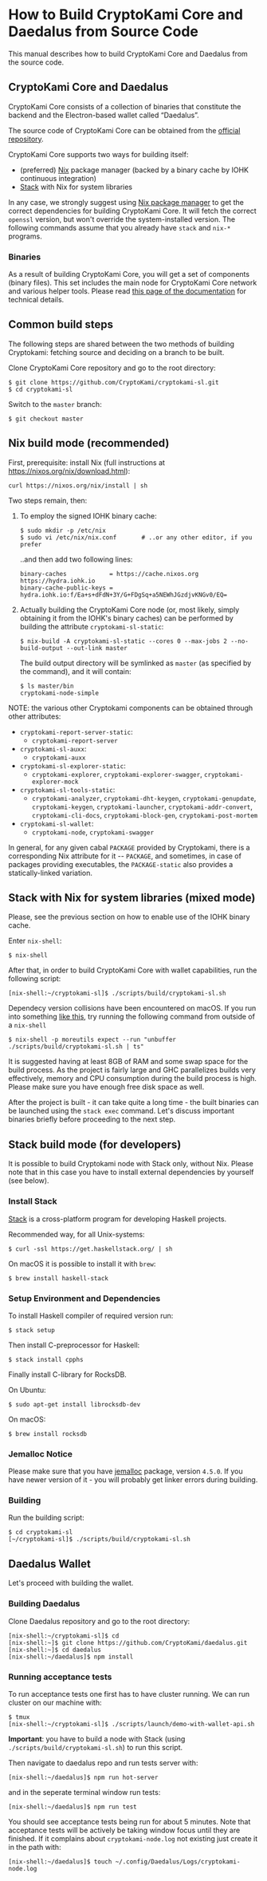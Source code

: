 # How to Build CryptoKami Core and Daedalus from Source Code

This manual describes how to build CryptoKami Core and Daedalus from the source code.

## CryptoKami Core and Daedalus

CryptoKami Core consists of a collection of binaries that constitute
the backend and the Electron-based wallet called “Daedalus”.

The source code of CryptoKami Core can be obtained from the
[official repository](https://github.com/CryptoKami/cryptokami-sl).

CryptoKami Core supports two ways for building itself:

-   (preferred) [Nix](https://nixos.org/nix/) package manager (backed by a binary cache by IOHK continuous integration)
-   [Stack](https://haskellstack.org) with Nix for system libraries

In any case, we strongly suggest using [Nix package manager](https://nixos.org/nix/download.html)
to get the correct dependencies for building CryptoKami Core. It will fetch the correct `openssl` version,
but won't override the system-installed version. The following commands assume that you already have
`stack` and `nix-*` programs.

### Binaries

As a result of building CryptoKami Core, you will get a set of components (binary files). This set includes
the main node for CryptoKami Core network and various helper tools. Please read
[this page of the documentation](https://cryptokamidocs.com/technical/cli-options/) for technical details.

## Common build steps

The following steps are shared between the two methods of building Cryptokami: fetching source and deciding
on a branch to be built.

Clone CryptoKami Core repository and go to the root directory:

    $ git clone https://github.com/CryptoKami/cryptokami-sl.git
    $ cd cryptokami-sl

Switch to the `master` branch:

    $ git checkout master

## Nix build mode (recommended)

First, prerequisite: install Nix (full instructions at https://nixos.org/nix/download.html):

    curl https://nixos.org/nix/install | sh

Two steps remain, then:

1.  To employ the signed IOHK binary cache:

        $ sudo mkdir -p /etc/nix
        $ sudo vi /etc/nix/nix.conf       # ..or any other editor, if you prefer

    ..and then add two following lines:

        binary-caches            = https://cache.nixos.org https://hydra.iohk.io
        binary-cache-public-keys = hydra.iohk.io:f/Ea+s+dFdN+3Y/G+FDgSq+a5NEWhJGzdjvKNGv0/EQ=

2.  Actually building the CryptoKami Core node (or, most likely, simply obtaining it
    from the IOHK's binary caches) can be performed by building the attribute `cryptokami-sl-static`:

        $ nix-build -A cryptokami-sl-static --cores 0 --max-jobs 2 --no-build-output --out-link master

    The build output directory will be symlinked as `master` (as specified by the command), and it will contain:

        $ ls master/bin
        cryptokami-node-simple

NOTE: the various other Cryptokami components can be obtained through other attributes:

-  `cryptokami-report-server-static`:
   - `cryptokami-report-server`
-  `cryptokami-sl-auxx`:
   - `cryptokami-auxx`
-  `cryptokami-sl-explorer-static`:
   - `cryptokami-explorer`, `cryptokami-explorer-swagger`, `cryptokami-explorer-mock`
-  `cryptokami-sl-tools-static`:
   - `cryptokami-analyzer`, `cryptokami-dht-keygen`, `cryptokami-genupdate`, `cryptokami-keygen`, `cryptokami-launcher`, `cryptokami-addr-convert`, `cryptokami-cli-docs`, `cryptokami-block-gen`, `cryptokami-post-mortem`
-  `cryptokami-sl-wallet`:
   - `cryptokami-node`, `cryptokami-swagger`

In general, for any given cabal `PACKAGE` provided by Cryptokami, there is a
corresponding Nix attribute for it -- `PACKAGE`, and sometimes, in case of
packages providing executables, the `PACKAGE-static` also provides a
statically-linked variation.

## Stack with Nix for system libraries (mixed mode)

Please, see the previous section on how to enable use of the IOHK binary cache.

Enter `nix-shell`:

    $ nix-shell

After that, in order to build CryptoKami Core with wallet capabilities, run the following script:

    [nix-shell:~/cryptokami-sl]$ ./scripts/build/cryptokami-sl.sh

Dependecy version collisions have been encountered on macOS. If you run into something
[like this](https://github.com/CryptoKami/cryptokami-core/issues/2230#issuecomment-354881696),
try running the following command from outside of a `nix-shell`

    $ nix-shell -p moreutils expect --run "unbuffer ./scripts/build/cryptokami-sl.sh | ts"

It is suggested having at least 8GB of RAM and some swap space for the build process. As the project
is fairly large and GHC parallelizes builds very effectively, memory and CPU consumption during the
build process is high. Please make sure you have enough free disk space as well.

After the project is built - it can take quite a long time -  the built binaries can be launched using
the `stack exec` command. Let's discuss important binaries briefly before proceeding to the next step.

## Stack build mode (for developers)

It is possible to build Cryptokami node with Stack only, without Nix.
Please note that in this case you have to install external dependencies
by yourself (see below).

### Install Stack

[Stack](https://docs.haskellstack.org/en/stable/README/) is a cross-platform program
for developing Haskell projects.

Recommended way, for all Unix-systems:

    $ curl -ssl https://get.haskellstack.org/ | sh

On macOS it is possible to install it with `brew`:

    $ brew install haskell-stack

### Setup Environment and Dependencies

To install Haskell compiler of required version run:

    $ stack setup

Then install C-preprocessor for Haskell:

    $ stack install cpphs

Finally install C-library for RocksDB.

On Ubuntu:

    $ sudo apt-get install librocksdb-dev

On macOS:

    $ brew install rocksdb

### Jemalloc Notice

Please make sure that you have [jemalloc](http://jemalloc.net/) package, version `4.5.0`.
If you have newer version of it - you will probably get linker errors during building.

### Building

Run the building script:

    $ cd cryptokami-sl
    [~/cryptokami-sl]$ ./scripts/build/cryptokami-sl.sh

## Daedalus Wallet

Let's proceed with building the wallet.

### Building Daedalus

Clone Daedalus repository and go to the root directory:

    [nix-shell:~/cryptokami-sl]$ cd
    [nix-shell:~]$ git clone https://github.com/CryptoKami/daedalus.git
    [nix-shell:~]$ cd daedalus
    [nix-shell:~/daedalus]$ npm install

### Running acceptance tests

To run acceptance tests one first has to have cluster running. We can run cluster on our machine with:

    $ tmux
    [nix-shell:~/cryptokami-sl]$ ./scripts/launch/demo-with-wallet-api.sh

**Important**: you have to build a node with Stack (using `./scripts/build/cryptokami-sl.sh`) to run this
script.

Then navigate to daedalus repo and run tests server with:

    [nix-shell:~/daedalus]$ npm run hot-server

and in the seperate terminal window run tests:

    [nix-shell:~/daedalus]$ npm run test

You should see acceptance tests being run for about 5 minutes. Note that acceptance tests will be actively
be taking window focus until they are finished. If it complains about `cryptokami-node.log` not existing just
create it in the path with:

    [nix-shell:~/daedalus]$ touch ~/.config/Daedalus/Logs/cryptokami-node.log
